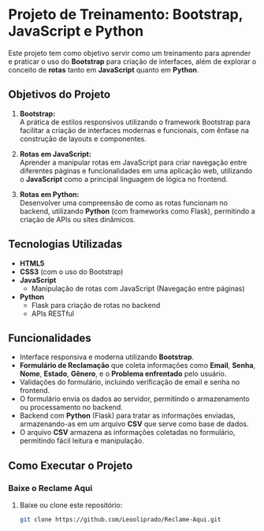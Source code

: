 # Projeto de Treinamento: Bootstrap, JavaScript e Python

Este projeto tem como objetivo servir como um treinamento para aprender e praticar o uso do **Bootstrap** para criação de interfaces, além de explorar o conceito de **rotas** tanto em **JavaScript** quanto em **Python**.

## Objetivos do Projeto

1. **Bootstrap:**  
   A prática de estilos responsivos utilizando o framework Bootstrap para facilitar a criação de interfaces modernas e funcionais, com ênfase na construção de layouts e componentes.

2. **Rotas em JavaScript:**  
   Aprender a manipular rotas em JavaScript para criar navegação entre diferentes páginas e funcionalidades em uma aplicação web, utilizando o **JavaScript** como a principal linguagem de lógica no frontend.

3. **Rotas em Python:**  
   Desenvolver uma compreensão de como as rotas funcionam no backend, utilizando **Python** (com frameworks como Flask), permitindo a criação de APIs ou sites dinâmicos.

## Tecnologias Utilizadas

- **HTML5**
- **CSS3** (com o uso do Bootstrap)
- **JavaScript**
  - Manipulação de rotas com JavaScript (Navegação entre páginas)
- **Python**
  - Flask para criação de rotas no backend
  - APIs RESTful

## Funcionalidades

- Interface responsiva e moderna utilizando **Bootstrap**.
- **Formulário de Reclamação** que coleta informações como **Email**, **Senha**, **Nome**, **Estado**, **Gênero**, e o **Problema enfrentado** pelo usuário.
- Validações do formulário, incluindo verificação de email e senha no frontend.
- O formulário envia os dados ao servidor, permitindo o armazenamento ou processamento no backend.
- Backend com **Python** (Flask) para tratar as informações enviadas, armazenando-as em um arquivo **CSV** que serve como base de dados.
- O arquivo **CSV** armazena as informações coletadas no formulário, permitindo fácil leitura e manipulação.
  
## Como Executar o Projeto

### Baixe o Reclame Aqui

1. Baixe ou clone este repositório:
   ```bash
   git clone https://github.com/Leooliprado/Reclame-Aqui.git
